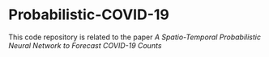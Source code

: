 # Probabilistic-COVID-19

This code repository is related to the paper *A Spatio-Temporal Probabilistic Neural Network to Forecast COVID-19 Counts*
